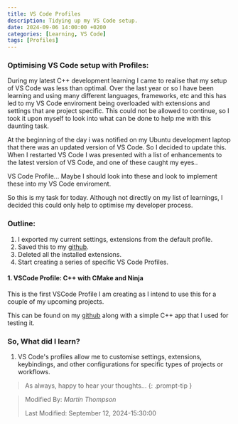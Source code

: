 ```yaml
---
title: VS Code Profiles
description: Tidying up my VS Code setup.
date: 2024-09-06 14:00:00 +0200
categories: [Learning, VS Code]
tags: [Profiles]
---
```


### Optimising VS Code setup with Profiles:

During my latest C++ development learning I came to realise that my setup of VS Code was less than optimal.
Over the last year or so I have been learning and using many different languages, frameworks, etc and this has led to my VS Code enviroment being overloaded with extensions and settings that are project specific.
This could not be allowed to continue, so I took it upon myself to look into what can be done to help me with this daunting task.

At the beginning of the day i was notified on my Ubuntu development laptop that there was an updated version of VS Code. So I decided to update this.
When I restarted VS Code I was presented with a list of enhancements to the latest version of VS Code, and one of these caught my eyes..

VS Code Profile... Maybe I should look into these and look to implement these into my VS Code enviroment.

So this is my task for today. Although not directly on my list of learnings, I decided this could only help to optimise my developer process.

### Outline:
1. I exported my current settings, extensions from the default profile.
2. Saved this to my [github](https://github.com/designcodemastery/vscode-profiles).
3. Deleted all the installed extensions.
4. Start creating a series of specific VS Code Profiles.

#### 1. VSCode Profile: C++ with CMake and Ninja
This is the first VSCode Profile I am creating as I intend to use this for a couple of my upcoming projects.

This can be found on my [github](https://github.com/designcodemastery/vscode-cplusplus-profile) along with a simple C++ app that I used for testing it.


### So, What did I learn?

1. VS Code's profiles allow me to customise settings, extensions, keybindings, and other configurations for specific types of projects or workflows.



> As always, happy to hear your thoughts... 
{: .prompt-tip }

>
> Modified By: _Martin Thompson_
>
> Last Modified: September 12, 2024-15:30:00